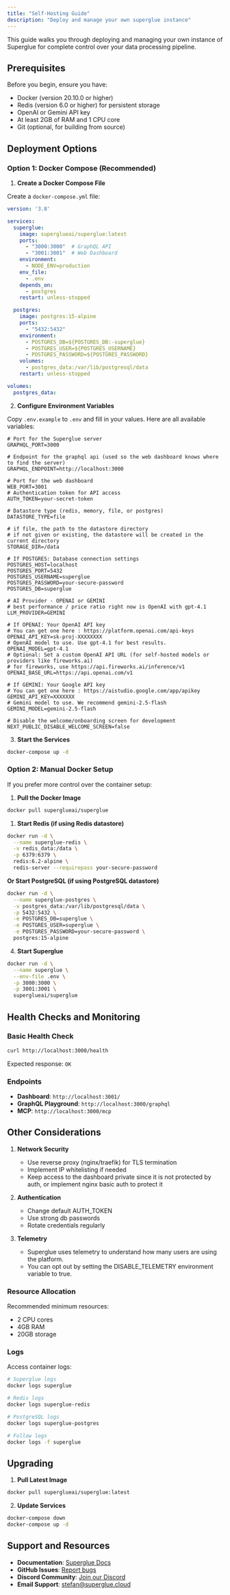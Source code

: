 ```yaml
---
title: "Self-Hosting Guide"
description: "Deploy and manage your own superglue instance"
---
```


This guide walks you through deploying and managing your own instance of Superglue for complete control over your data processing pipeline.

## Prerequisites

Before you begin, ensure you have:

- Docker (version 20.10.0 or higher)
- Redis (version 6.0 or higher) for persistent storage
- OpenAI or Gemini API key
- At least 2GB of RAM and 1 CPU core
- Git (optional, for building from source)

## Deployment Options

### Option 1: Docker Compose (Recommended)

1. **Create a Docker Compose File**

Create a `docker-compose.yml` file:

```yaml
version: '3.8'

services:
  superglue:
    image: superglueai/superglue:latest
    ports:
      - "3000:3000"  # GraphQL API
      - "3001:3001"  # Web Dashboard
    environment:
      - NODE_ENV=production
    env_file:
      - .env
    depends_on:
      - postgres
    restart: unless-stopped

  postgres:
    image: postgres:15-alpine
    ports:
      - "5432:5432"
    environment:
      - POSTGRES_DB=${POSTGRES_DB:-superglue}
      - POSTGRES_USER=${POSTGRES_USERNAME}
      - POSTGRES_PASSWORD=${POSTGRES_PASSWORD}
    volumes:
      - postgres_data:/var/lib/postgresql/data
    restart: unless-stopped

volumes:
  postgres_data:
```

2. **Configure Environment Variables**

Copy `.env.example` to `.env` and fill in your values. Here are all available variables:

```env
# Port for the Superglue server
GRAPHQL_PORT=3000

# Endpoint for the graphql api (used so the web dashboard knows where to find the server)
GRAPHQL_ENDPOINT=http://localhost:3000

# Port for the web dashboard 
WEB_PORT=3001
# Authentication token for API access
AUTH_TOKEN=your-secret-token

# Datastore type (redis, memory, file, or postgres)
DATASTORE_TYPE=file

# if file, the path to the datastore directory
# if not given or existing, the datastore will be created in the current directory
STORAGE_DIR=/data

# If POSTGRES: Database connection settings
POSTGRES_HOST=localhost
POSTGRES_PORT=5432
POSTGRES_USERNAME=superglue
POSTGRES_PASSWORD=your-secure-password
POSTGRES_DB=superglue

# AI Provider - OPENAI or GEMINI
# best performance / price ratio right now is OpenAI with gpt-4.1
LLM_PROVIDER=GEMINI

# If OPENAI: Your OpenAI API key
# You can get one here : https://platform.openai.com/api-keys
OPENAI_API_KEY=sk-proj-XXXXXXXX
# OpenAI model to use. Use gpt-4.1 for best results.
OPENAI_MODEL=gpt-4.1
# Optional: Set a custom OpenAI API URL (for self-hosted models or providers like fireworks.ai)
# for fireworks, use https://api.fireworks.ai/inference/v1
OPENAI_BASE_URL=https://api.openai.com/v1

# If GEMINI: Your Google API key
# You can get one here : https://aistudio.google.com/app/apikey
GEMINI_API_KEY=XXXXXXX
# Gemini model to use. We recommend gemini-2.5-flash
GEMINI_MODEL=gemini-2.5-flash

# Disable the welcome/onboarding screen for development
NEXT_PUBLIC_DISABLE_WELCOME_SCREEN=false
```

3. **Start the Services**

```bash
docker-compose up -d
```

### Option 2: Manual Docker Setup

If you prefer more control over the container setup:

1. **Pull the Docker Image**

```bash
docker pull superglueai/superglue
```

1. **Start Redis (if using Redis datastore)**

```bash
docker run -d \
  --name superglue-redis \
  -v redis_data:/data \
  -p 6379:6379 \
  redis:6.2-alpine \
  redis-server --requirepass your-secure-password
```

**Or Start PostgreSQL (if using PostgreSQL datastore)**

```bash
docker run -d \
  --name superglue-postgres \
  -v postgres_data:/var/lib/postgresql/data \
  -p 5432:5432 \
  -e POSTGRES_DB=superglue \
  -e POSTGRES_USER=superglue \
  -e POSTGRES_PASSWORD=your-secure-password \
  postgres:15-alpine
```

4. **Start Superglue**

```bash
docker run -d \
  --name superglue \
  --env-file .env \
  -p 3000:3000 \
  -p 3001:3001 \
  superglueai/superglue
```

## Health Checks and Monitoring

### Basic Health Check

```bash
curl http://localhost:3000/health
```

Expected response: `OK`

### Endpoints

- **Dashboard**: `http://localhost:3001/`
- **GraphQL Playground**: `http://localhost:3000/graphql`
- **MCP**: `http://localhost:3000/mcp`

## Other Considerations

1. **Network Security**
   - Use reverse proxy (nginx/traefik) for TLS termination
   - Implement IP whitelisting if needed
   - Keep access to the dashboard private since it is not protected by auth, or implement nginx basic auth to protect it

2. **Authentication**
   - Change default AUTH_TOKEN
   - Use strong db passwords
   - Rotate credentials regularly

3. **Telemetry**
   - Superglue uses telemetry to understand how many users are using the platform.
   - You can opt out by setting the DISABLE_TELEMETRY environment variable to true.

### Resource Allocation

Recommended minimum resources:

- 2 CPU cores
- 4GB RAM
- 20GB storage

### Logs

Access container logs:

```bash
# Superglue logs
docker logs superglue

# Redis logs
docker logs superglue-redis

# PostgreSQL logs
docker logs superglue-postgres

# Follow logs
docker logs -f superglue
```

## Upgrading

1. **Pull Latest Image**

```bash
docker pull superglueai/superglue:latest
```

2. **Update Services**

```bash
docker-compose down
docker-compose up -d
```

## Support and Resources

- **Documentation**: [Superglue Docs](https://docs.superglue.cloud)
- **GitHub Issues**: [Report bugs](https://github.com/superglue-ai/superglue/issues)
- **Discord Community**: [Join our Discord](https://discord.gg/SKRYYQEp)
- **Email Support**: stefan@superglue.cloud
